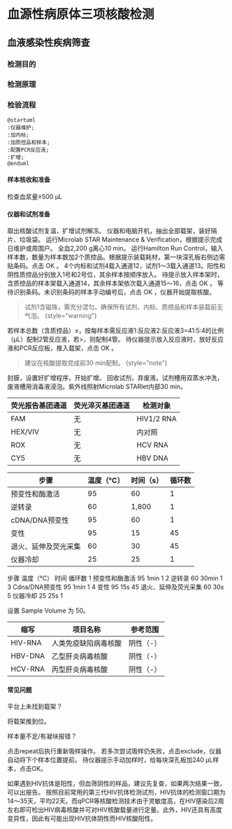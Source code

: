 # 血源性病原体三项核酸检测
## 血液感染性疾病筛查

### 检测目的
### 检测原理
### 检验流程

```plantuml
@startuml
:仪器维护;
:加内标;
:加质控品和样本;
:配置PCR反应液;
:扩增;
@enduml
```

#### 样本核收和准备
检查血浆量≥500 μL
#### 仪器和试剂准备



<procedure>
<step>取出核酸试剂复温，扩增试剂解冻。</step>
<step>仪器和电脑开机，抽出全部载架，装好隔片、垃圾袋。</step>
<step>运行Microlab STAR Maintenance & Verification，根据提示完成日维护或周围户。</step>
<step>全血2,200 g离心10 min。</step>
<step>运行Hamilton Run Control，输入样本数，数量为样本数加2个质控品。根据提示装载耗材，第一块深孔板右侧边需贴条码。点击 <control>OK</control> 。</step>
<step>4个内标和试剂4载入通道12，试剂1～3载入通道13。阳性和阴性质控品分别放入1号和2号位，其余样本按顺序放入。</step>
<step>待提示放入样本架时，含质控品的样本架载入通道14，其余样本架依次载入通道15～16，点击 <control>OK</control> 。</step>
<step>等待识别条码。未识别条码的样本手动编号后，点击 <control>OK</control> ，仪器开始提取核酸。</step>

> 试剂1含磁珠，需充分混匀。确保所有试剂、内标、质控品和样本装载前无气泡。
> {style="warning"}

<step>若样本总数（含质控品）≤，按每样本需反应液1:反应液2:反应液3=41:5:4的比例（μL）配制2管反应液，若>，则配制4管。</step>
<step>待仪器提示放入反应液时，放好反应液和PCR反应板，推入载架，点击 <control>OK</control> 。</step>

> 建议在核酸提取完成前30 min配制。
> {style="note"}

<step>封膜，设置好扩增程序，开始扩增。</step>
<step>回收试剂，弃废液。试剂槽用双蒸水冲洗，废液槽用消毒液浸泡。紫外线照射Microlab STARlet内部30 min。</step>
</procedure>

| 荧光报告基团通道 | 荧光淬灭基团通道 | 检测对象       |
|----------|----------|------------|
| FAM      | 无        | HIV1/2 RNA |
| HEX/VIV  | 无        | 内对照        |
| ROX      | 无        | HCV RNA    |
| CY5      | 无        | HBV DNA    |

| 步骤          | 温度（°C） | 时间（s） | 循环数 |
|-------------|--------|-------|-----|
| 预变性和酶激活     | 95     | 60    | 1   |
| 逆转录         | 60     | 1,800 | 1   |
| cDNA/DNA预变性 | 95     | 60    | 1   |
| 变性          | 95     | 15    | 45  |
| 退火、延伸及荧光采集  | 60     | 30    | 45  |
| 仪器冷却        | 25     | 25    | 1   |


步骤		温度（℃）	时间	循环数
1	预变性和酶激活	95	1min	1
2	逆转录	60	30min	1
3	Cdna/DNA预变性	95	1min	1
4	变性	95	15s	45
退火、延伸及荧光采集	60	30s
5	仪器冷却	25	25s	1

设置 Sample Volume 为 50。

| 缩写      | 项目名称       | 参考范围  |
|---------|------------|-------|
| HIV-RNA | 人类免疫缺陷病毒核酸 | 阴性（-） |
| HBV-DNA | 乙型肝炎病毒核酸   | 阴性（-） |
| HCV-RNA | 丙型肝炎病毒核酸   | 阴性（-） |


#### 常见问题
平台上未找到载架？

将载架推到位。

样本量不足/有凝块报错？

点击<control>repeat</control>后执行重新吸样操作。
若多次尝试吸样仍失败，点击<control>exclude</control>，仪器自动将下个样本位置提前。
待仪器提示手动加样时，给每块深孔板加240 μL样本，点击<control>OK</control>。

如果遇到HIV抗体是阳性，但血筛阴性的样品，建议先复查，如果两次结果一致，可以出报告。
按照目前常用的第三代HIV抗体检测试剂，HIV抗体的检测窗口期为14～35天，平均22天。而qPCR等核酸检测技术由于灵敏度高，在HIV感染后2周左右即可检出HIV病毒核酸并可对HIV核酸载量进行定量。此外，HIV还具有高度变异性，因此有可能出现HIV抗体阴性而HIV核酸阳性。